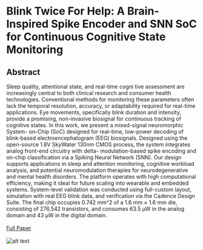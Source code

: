 # Blink Twice For Help: A Brain-Inspired Spike Encoder and SNN SoC for Continuous Cognitive State Monitoring

## Abstract
Sleep quality, attentional state, and real-time cogni
tive assessment are increasingly central to both clinical research
and consumer health technologies. Conventional methods for
monitoring these parameters often lack the temporal resolution,
accuracy, or adaptability required for real-time applications. Eye
movements, specifically blink duration and intensity, provide
a promising, non-invasive biosignal for continuous tracking of
cognitive states. In this work, we present a mixed-signal neuromorphic System-
on-Chip (SoC) designed for real-time, low-power decoding of
blink-based electroencephalogram (EEG) biosignals. Designed
using the open-source 1.8V SkyWater 130nm CMOS process,
the system integrates analog front-end circuitry with delta-
modulation-based spike encoding and on-chip classification via a
Spiking Neural Network (SNN). Our design supports applications
in sleep and attention monitoring, cognitive workload analysis,
and potential neuromodulation therapies for neurodegenerative
and mental health disorders. The platform operates with high
computational efficiency, making it ideal for future scaling into
wearable and embedded systems. System-level validation was
conducted using full-custom layout, simulation with real EEG
blink data, and verification via the Cadence Design Suite. The
final chip occupies 0.742 mm^2 of a 1.6 mm × 1.6 mm die,
consisting of 276,542 transistors, and consumes 63.5 μW in the
analog domain and 43 μW in the digital domain.
<br><br>
[Full Paper](https://github.com/JermYeWorm/Blink-Twice-For-Help/blob/main/Neural_Interface_Full_Paper.pdf)
<br><br>
![alt text](https://github.com/JermYeWorm/Neural_Interface_Chip/blob/main/full_chip_layout.png?raw=true)

